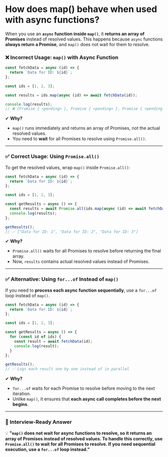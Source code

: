# How does map() behave when used with async functions?

When you use an **`async` function inside `map()`**, it **returns an array of Promises** instead of resolved values. This happens because `async` functions **always return a Promise**, and `map()` does not wait for them to resolve.  

### **❌ Incorrect Usage: `map()` with Async Function**
```javascript
const fetchData = async (id) => {
  return `Data for ID: ${id}`;
};

const ids = [1, 2, 3];

const results = ids.map(async (id) => await fetchData(id));

console.log(results);
// ❌ [Promise { <pending> }, Promise { <pending> }, Promise { <pending> }]
```
✔ **Why?**  
- `map()` runs immediately and returns an array of Promises, not the actual resolved values.  
- You need to **wait** for all Promises to resolve using `Promise.all()`.  

---

### **✅ Correct Usage: Using `Promise.all()`**
To get the resolved values, wrap `map()` inside `Promise.all()`:  

```javascript
const fetchData = async (id) => {
  return `Data for ID: ${id}`;
};

const ids = [1, 2, 3];

const getResults = async () => {
  const results = await Promise.all(ids.map(async (id) => await fetchData(id)));
  console.log(results);
};

getResults();
// ✅ ["Data for ID: 1", "Data for ID: 2", "Data for ID: 3"]
```
✔ **Why?**  
- `Promise.all()` waits for all Promises to resolve before returning the final array.  
- Now, `results` contains actual resolved values instead of Promises.

---

### **✅ Alternative: Using `for...of` Instead of `map()`**
If you need to **process each async function sequentially**, use a `for...of` loop instead of `map()`.  

```javascript
const fetchData = async (id) => {
  return `Data for ID: ${id}`;
};

const ids = [1, 2, 3];

const getResults = async () => {
  for (const id of ids) {
    const result = await fetchData(id);
    console.log(result);
  }
};

getResults();
// ✅ Logs each result one by one instead of in parallel
```
✔ **Why?**  
- `for...of` waits for each Promise to resolve before moving to the next iteration.  
- Unlike `map()`, it ensures that **each async call completes before the next begins**.

---

### **📌 Interview-Ready Answer**
💡 **"`map()` does not wait for async functions to resolve, so it returns an array of Promises instead of resolved values. To handle this correctly, use `Promise.all()` to wait for all Promises to resolve. If you need sequential execution, use a `for...of` loop instead."**  

